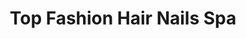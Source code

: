 ---
title: "Top Fashion Hair Nails Spa"
url: /el-cajon/top-fashion-hair-nails-spa/
shop: Friseur
---